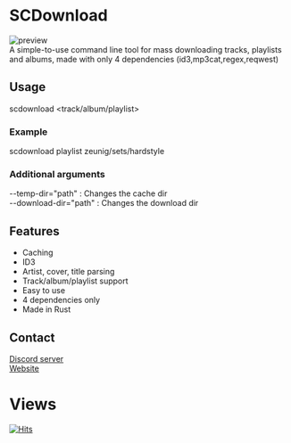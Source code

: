 # SCDownload
![preview](https://cdn.discordapp.com/attachments/1152297609256521789/1152310916956835921/cmd_3kklI5awUW.gif) <br>
A simple-to-use command line tool for mass downloading tracks, playlists and albums, made with only 4 dependencies (id3,mp3cat,regex,reqwest)

## Usage
scdownload <track/album/playlist> <id> 
### Example
scdownload playlist zeunig/sets/hardstyle
### Additional arguments
--temp-dir="path" : Changes the cache dir<br />
--download-dir="path" : Changes the download dir
## Features
- Caching
- ID3
- Artist, cover, title parsing
- Track/album/playlist support
- Easy to use
- 4 dependencies only
- Made in Rust

## Contact
[Discord server](https://discord.gg/pJVxS6uRTK)<br />
[Website](https://zeunig.hu)

# Views
<a href="https://hits.sh/github.com/silentsoft/hits/"><img alt="Hits" src="https://hits.sh/github.com/silentsoft/hits.svg"/></a>
